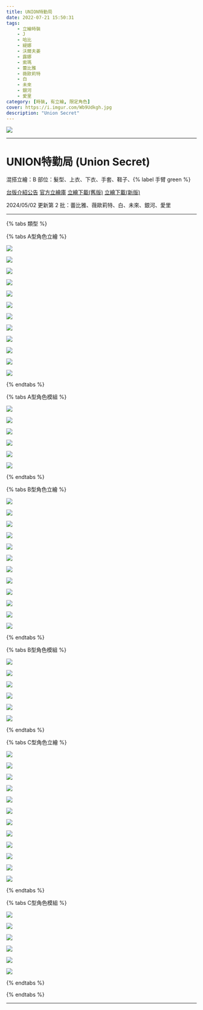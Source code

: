 ```yaml
---
title: UNION特勤局
date: 2022-07-21 15:50:31
tags:
    - 立繪時裝
    - J
    - 哈比
    - 緹娜
    - 沃爾夫姜
    - 露娜
    - 索瑪
    - 蕾比雅
    - 薇歐莉特
    - 白
    - 未來
    - 銀河
    - 愛里
category: [時裝, 有立繪, 限定角色]
cover: https://i.imgur.com/Wb9Udkgh.jpg
description: "Union Secret"
---
```


![](https://ssl.nexon.com/s2/game/closers/2015/pds/035/1920x1080.jpg)

---
# UNION特勤局 (Union Secret)

混搭立繪：B
部位：髮型、上衣、下衣、手套、鞋子、{% label 手臂 green %}

[台版介紹公告](https://cls.mangot5.com/game/cls/news/detail?contentNo=39156)
[官方立繪庫](https://www.naddic.co.kr/ko/game/cls/fansitekit)
[立繪下載(舊版)](https://closers.vod.nexoncdn.co.kr/site/fansitekit/Closers_FansiteKit_secret.zip)
[立繪下載(新版)](https://closers.vod.nexoncdn.co.kr/site/fansitekit/Closers_FansiteKit_SecretService_BBE7800793299B3E.zip)

2024/05/02 更新第 2 批：蕾比雅、薇歐莉特、白、未來、銀河、愛里

---
{% tabs 類型 %}
<!-- tab <font color=#DE3163><b>立繪A型</b></font>-->
{% tabs A型角色立繪 %}
<!-- tab J-->
[![](https://i.imgur.com/GwF1ftuh.jpg)](https://i.imgur.com/GwF1ftu.jpg)
<!-- endtab -->
<!-- tab 哈比(Harpy)-->
[![](https://i.imgur.com/gbxm2oLh.jpg)](https://i.imgur.com/gbxm2oL.jpg)
<!-- endtab -->
<!-- tab 緹娜(Tina)-->
[![](https://i.imgur.com/HehiMy3h.jpg)](https://i.imgur.com/HehiMy3.jpg)
<!-- endtab -->
<!-- tab 沃爾夫姜(Wolfgang)-->
[![](https://i.imgur.com/gnajgqFh.jpg)](https://i.imgur.com/gnajgqF.jpg)
<!-- endtab -->
<!-- tab 露娜(Luna)-->
[![](https://i.imgur.com/ukbBnqGh.jpg)](https://i.imgur.com/ukbBnqG.jpg)
<!-- endtab -->
<!-- tab 索瑪(Soma)-->
[![](https://i.imgur.com/c1yUi0Eh.jpg)](https://i.imgur.com/c1yUi0E.jpg)
<!-- endtab -->

<!-- tab 蕾比雅(Levia)-->
[![](https://i.imgur.com/hb9VkYYh.jpg)](https://i.imgur.com/hb9VkYY.jpg)
<!-- endtab -->
<!-- tab 薇歐莉特(Violet)-->
[![](https://i.imgur.com/D9SaG6lh.jpg)](https://i.imgur.com/D9SaG6l.jpg)
<!-- endtab -->
<!-- tab 白(Bai)-->
[![](https://i.imgur.com/abJiLl8h.jpg)](https://i.imgur.com/abJiLl8.jpg)
<!-- endtab -->
<!-- tab 未來(Mirae)-->
[![](https://i.imgur.com/VysXF71h.jpg)](https://i.imgur.com/VysXF71.jpg)
<!-- endtab -->
<!-- tab 銀河(Eunha)-->
[![](https://i.imgur.com/mYJh37uh.jpg)](https://i.imgur.com/mYJh37u.jpg)
<!-- endtab -->
<!-- tab 愛里(Aeri)-->
[![](https://i.imgur.com/hbrvb5bh.jpg)](https://i.imgur.com/hbrvb5b.jpg)
<!-- endtab -->
{% endtabs %}
<!-- endtab -->

<!-- tab 模組A型-->
{% tabs A型角色模組 %}
<!-- tab J-->
[![](https://i.imgur.com/bAmhicfh.png)](https://i.imgur.com/bAmhicf.png)
<!-- endtab -->
<!-- tab 哈比(Harpy)-->
[![](https://i.imgur.com/19XdoLHh.png)](https://i.imgur.com/19XdoLH.png)
<!-- endtab -->
<!-- tab 緹娜(Tina)-->
[![](https://i.imgur.com/NGYYmFch.png)](https://i.imgur.com/NGYYmFc.png)
<!-- endtab -->
<!-- tab 沃爾夫姜(Wolfgang)-->
[![](https://i.imgur.com/tMOFl6Bh.png)](https://i.imgur.com/tMOFl6B.png)
<!-- endtab -->
<!-- tab 露娜(Luna)-->
[![](https://i.imgur.com/5DgEMzUh.png)](https://i.imgur.com/5DgEMzU.png)
<!-- endtab -->
<!-- tab 索瑪(Soma)-->
[![](https://i.imgur.com/y0scHEFh.png)](https://i.imgur.com/y0scHEF.png)
<!-- endtab -->
{% endtabs %}
<!-- endtab -->

<!-- tab <font color=#DE3163><b>立繪B型(混合立繪)</b></font>-->
{% tabs B型角色立繪 %}
<!-- tab J-->
[![](https://i.imgur.com/ORcLVArh.jpg)](https://i.imgur.com/ORcLVAr.jpg)
<!-- endtab -->
<!-- tab 哈比(Harpy)-->
[![](https://i.imgur.com/3byLZgPh.jpg)](https://i.imgur.com/3byLZgP.jpg)
<!-- endtab -->
<!-- tab 緹娜(Tina)-->
[![](https://i.imgur.com/5aR7NJoh.jpg)](https://i.imgur.com/5aR7NJo.jpg)
<!-- endtab -->
<!-- tab 沃爾夫姜(Wolfgang)-->
[![](https://i.imgur.com/1VJbduxh.jpg)](https://i.imgur.com/1VJbdux.jpg)
<!-- endtab -->
<!-- tab 露娜(Luna)-->
[![](https://i.imgur.com/wpxPTbEh.jpg)](https://i.imgur.com/wpxPTbE.jpg)
<!-- endtab -->
<!-- tab 索瑪(Soma)-->
[![](https://i.imgur.com/0rzu6rjh.jpg)](https://i.imgur.com/0rzu6rj.jpg)
<!-- endtab -->

<!-- tab 蕾比雅(Levia)-->
[![](https://i.imgur.com/ovUBHPHh.jpg)](https://i.imgur.com/ovUBHPH.jpg)
<!-- endtab -->
<!-- tab 薇歐莉特(Violet)-->
[![](https://i.imgur.com/f2hci4mh.jpg)](https://i.imgur.com/f2hci4m.jpg)
<!-- endtab -->
<!-- tab 白(Bai)-->
[![](https://i.imgur.com/th2jtKbh.jpg)](https://i.imgur.com/th2jtKb.jpg)
<!-- endtab -->
<!-- tab 未來(Mirae)-->
[![](https://i.imgur.com/wSjDqpah.jpg)](https://i.imgur.com/wSjDqpa.jpg)
<!-- endtab -->
<!-- tab 銀河(Eunha)-->
[![](https://i.imgur.com/SrOHbb1h.jpg)](https://i.imgur.com/SrOHbb1.jpg)
<!-- endtab -->
<!-- tab 愛里(Aeri)-->
[![](https://i.imgur.com/vCoiyECh.jpg)](https://i.imgur.com/vCoiyEC.jpg)
<!-- endtab -->
{% endtabs %}
<!-- endtab -->

<!-- tab 模組B型-->
{% tabs B型角色模組 %}
<!-- tab J-->
[![](https://i.imgur.com/ATNL5zTh.png)](https://i.imgur.com/ATNL5zT.png)
<!-- endtab -->
<!-- tab 哈比(Harpy)-->
[![](https://i.imgur.com/mifcxcyh.png)](https://i.imgur.com/mifcxcy.png)
<!-- endtab -->
<!-- tab 緹娜(Tina)-->
[![](https://i.imgur.com/6wXlfrAh.png)](https://i.imgur.com/6wXlfrA.png)
<!-- endtab -->
<!-- tab 沃爾夫姜(Wolfgang)-->
[![](https://i.imgur.com/3kVsUjDh.png)](https://i.imgur.com/3kVsUjD.png)
<!-- endtab -->
<!-- tab 露娜(Luna)-->
[![](https://i.imgur.com/SPmShmwh.png)](https://i.imgur.com/SPmShmw.png)
<!-- endtab -->
<!-- tab 索瑪(Soma)-->
[![](https://i.imgur.com/12oCvYGh.png)](https://i.imgur.com/12oCvYG.png)
<!-- endtab -->
{% endtabs %}
<!-- endtab -->

<!-- tab <font color=#DE3163><b>立繪C型</b></font>-->
{% tabs C型角色立繪 %}
<!-- tab J-->
[![](https://i.imgur.com/mBixp6rh.jpg)](https://i.imgur.com/mBixp6r.jpg)
<!-- endtab -->
<!-- tab 哈比(Harpy)-->
[![](https://i.imgur.com/yJ4lweCh.jpg)](https://i.imgur.com/yJ4lweC.jpg)
<!-- endtab -->
<!-- tab 緹娜(Tina)-->
[![](https://i.imgur.com/VXrT23bh.jpg)](https://i.imgur.com/VXrT23b.jpg)
<!-- endtab -->
<!-- tab 沃爾夫姜(Wolfgang)-->
[![](https://i.imgur.com/u4brLcIh.jpg)](https://i.imgur.com/u4brLcI.jpg)
<!-- endtab -->
<!-- tab 露娜(Luna)-->
[![](https://i.imgur.com/x0hNg1ih.jpg)](https://i.imgur.com/x0hNg1i.jpg)
<!-- endtab -->
<!-- tab 索瑪(Soma)-->
[![](https://i.imgur.com/lpGCpIUh.jpg)](https://i.imgur.com/lpGCpIU.jpg)
<!-- endtab -->

<!-- tab 蕾比雅(Levia)-->
[![](https://i.imgur.com/eHqrdkgh.jpg)](https://i.imgur.com/eHqrdkg.jpg)
<!-- endtab -->
<!-- tab 薇歐莉特(Violet)-->
[![](https://i.imgur.com/LBs8lpIh.jpg)](https://i.imgur.com/LBs8lpI.jpg)
<!-- endtab -->
<!-- tab 白(Bai)-->
[![](https://i.imgur.com/2dyGWosh.jpg)](https://i.imgur.com/2dyGWos.jpg)
<!-- endtab -->
<!-- tab 未來(Mirae)-->
[![](https://i.imgur.com/AJiFnDXh.jpg)](https://i.imgur.com/AJiFnDX.jpg)
<!-- endtab -->
<!-- tab 銀河(Eunha)-->
[![](https://i.imgur.com/L5a53Nbh.jpg)](https://i.imgur.com/L5a53Nb.jpg)
<!-- endtab -->
<!-- tab 愛里(Aeri)-->
[![](https://i.imgur.com/hhbKy5uh.jpg)](https://i.imgur.com/hhbKy5u.jpg)
<!-- endtab -->
{% endtabs %}
<!-- endtab -->

<!-- tab 模組C型-->
{% tabs C型角色模組 %}
<!-- tab J-->
[![](https://i.imgur.com/9XjuYplh.png)](https://i.imgur.com/9XjuYpl.png)
<!-- endtab -->
<!-- tab 哈比(Harpy)-->
[![](https://i.imgur.com/CyMUPtIh.png)](https://i.imgur.com/CyMUPtI.png)
<!-- endtab -->
<!-- tab 緹娜(Tina)-->
[![](https://i.imgur.com/f67WTI5h.png)](https://i.imgur.com/f67WTI5.png)
<!-- endtab -->
<!-- tab 沃爾夫姜(Wolfgang)-->
[![](https://i.imgur.com/SYi3qvXh.png)](https://i.imgur.com/SYi3qvX.png)
<!-- endtab -->
<!-- tab 露娜(Luna)-->
[![](https://i.imgur.com/nriU6t4h.png)](https://i.imgur.com/nriU6t4.png)
<!-- endtab -->
<!-- tab 索瑪(Soma)-->
[![](https://i.imgur.com/V44hweWh.png)](https://i.imgur.com/V44hweW.png)
<!-- endtab -->
{% endtabs %}
<!-- endtab -->

{% endtabs %}

---
